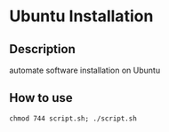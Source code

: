 # Ubuntu Installation

## Description 
automate software installation on Ubuntu

## How to use
```chmod 744 script.sh; ./script.sh```
